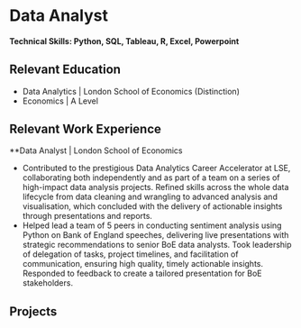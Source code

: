 # Data Analyst

#### Technical Skills: Python, SQL, Tableau, R, Excel, Powerpoint

## Relevant Education 
- Data Analytics | London School of Economics (Distinction)
- Economics | A Level

## Relevant Work Experience
**Data Analyst | London School of Economics
- Contributed to the prestigious Data Analytics Career Accelerator at LSE, collaborating both independently and as part of a team on a series of high-impact data analysis projects. Refined skills across the whole data lifecycle from data cleaning and wrangling to advanced 
analysis and visualisation, which concluded with the delivery of actionable insights through presentations and reports.
- Helped lead a team of 5 peers in conducting sentiment analysis using Python on Bank of England speeches, delivering live presentations with strategic recommendations to senior BoE data analysts. Took leadership of delegation of tasks, project timelines, and facilitation 
of communication, ensuring high quality, timely actionable insights. Responded to feedback to create a tailored presentation for BoE stakeholders.

## Projects

